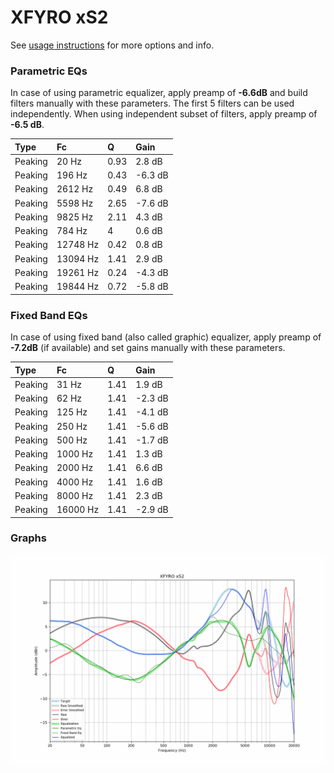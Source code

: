 # XFYRO xS2
See [usage instructions](https://github.com/jaakkopasanen/AutoEq#usage) for more options and info.

### Parametric EQs
In case of using parametric equalizer, apply preamp of **-6.6dB** and build filters manually
with these parameters. The first 5 filters can be used independently.
When using independent subset of filters, apply preamp of **-6.5 dB**.

| Type    | Fc       |    Q | Gain    |
|:--------|:---------|:-----|:--------|
| Peaking | 20 Hz    | 0.93 | 2.8 dB  |
| Peaking | 196 Hz   | 0.43 | -6.3 dB |
| Peaking | 2612 Hz  | 0.49 | 6.8 dB  |
| Peaking | 5598 Hz  | 2.65 | -7.6 dB |
| Peaking | 9825 Hz  | 2.11 | 4.3 dB  |
| Peaking | 784 Hz   | 4    | 0.6 dB  |
| Peaking | 12748 Hz | 0.42 | 0.8 dB  |
| Peaking | 13094 Hz | 1.41 | 2.9 dB  |
| Peaking | 19261 Hz | 0.24 | -4.3 dB |
| Peaking | 19844 Hz | 0.72 | -5.8 dB |

### Fixed Band EQs
In case of using fixed band (also called graphic) equalizer, apply preamp of **-7.2dB**
(if available) and set gains manually with these parameters.

| Type    | Fc       |    Q | Gain    |
|:--------|:---------|:-----|:--------|
| Peaking | 31 Hz    | 1.41 | 1.9 dB  |
| Peaking | 62 Hz    | 1.41 | -2.3 dB |
| Peaking | 125 Hz   | 1.41 | -4.1 dB |
| Peaking | 250 Hz   | 1.41 | -5.6 dB |
| Peaking | 500 Hz   | 1.41 | -1.7 dB |
| Peaking | 1000 Hz  | 1.41 | 1.3 dB  |
| Peaking | 2000 Hz  | 1.41 | 6.6 dB  |
| Peaking | 4000 Hz  | 1.41 | 1.6 dB  |
| Peaking | 8000 Hz  | 1.41 | 2.3 dB  |
| Peaking | 16000 Hz | 1.41 | -2.9 dB |

### Graphs
![](./XFYRO%20xS2.png)